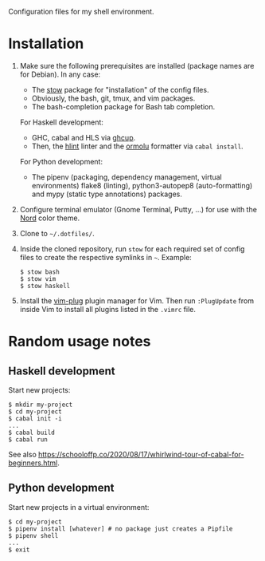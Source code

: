 Configuration files for my shell environment.

# Installation

 1. Make sure the following prerequisites are installed (package names are for
    Debian). In any case:

      * The [stow] package for "installation" of the config files.
      * Obviously, the bash, git, tmux, and vim packages.
      * The bash-completion package for Bash tab completion.

    For Haskell development:

      * GHC, cabal and HLS via [ghcup].
      * Then, the [hlint] linter and the [ormolu] formatter via `cabal install`.

    For Python development:

      * The pipenv (packaging, dependency management, virtual environments)
        flake8 (linting), python3-autopep8 (auto-formatting) and mypy (static
        type annotations) packages.

 2. Configure terminal emulator (Gnome Terminal, Putty, ...) for use with the
    [Nord][nord] color theme.

 3. Clone to `~/.dotfiles/`.

 4. Inside the cloned repository, run `stow` for each required set of config
    files to create the respective symlinks in `~`. Example:

        $ stow bash
        $ stow vim
        $ stow haskell

 5. Install the [vim-plug] plugin manager for Vim. Then run `:PlugUpdate` from
    inside Vim to install all plugins listed in the `.vimrc` file.

[stow]: https://www.gnu.org/software/stow/
[ghcup]: https://www.haskell.org/ghcup/
[hlint]: https://github.com/ndmitchell/hlint
[ormolu]: https://github.com/tweag/ormolu
[nord]: https://www.nordtheme.com/
[vim-plug]: https://github.com/junegunn/vim-plug

# Random usage notes

## Haskell development

Start new projects:

    $ mkdir my-project
    $ cd my-project
    $ cabal init -i
    ...
    $ cabal build
    $ cabal run

See also
<https://schooloffp.co/2020/08/17/whirlwind-tour-of-cabal-for-beginners.html>.

## Python development

Start new projects in a virtual environment:

    $ cd my-project
    $ pipenv install [whatever] # no package just creates a Pipfile
    $ pipenv shell
    ...
    $ exit
